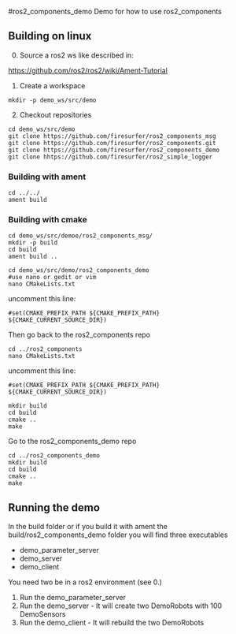 #ros2_components_demo
Demo for how to use ros2_components

## Building  on linux
0. Source a ros2 ws like described in:

https://github.com/ros2/ros2/wiki/Ament-Tutorial

1. Create a workspace 
```
mkdir -p demo_ws/src/demo
```

2. Checkout repositories

```
cd demo_ws/src/demo
git clone https://github.com/firesurfer/ros2_components_msg
git clone https://github.com/firesurfer/ros2_components.git
git clone https://github.com/firesurfer/ros2_components_demo
git clone hhtps://github.com/firesurfer/ros2_simple_logger
```

###  Building with ament

```
cd ../../
ament build
```



### Building with cmake

```
cd demo_ws/src/demoe/ros2_components_msg/
mkdir -p build
cd build 
ament build ..
```



```
cd demo_ws/src/demo/ros2_components_demo
#use nano or gedit or vim
nano CMakeLists.txt
```
uncomment this line:
```
#set(CMAKE_PREFIX_PATH ${CMAKE_PREFIX_PATH} ${CMAKE_CURRENT_SOURCE_DIR})
```

Then go back to the ros2_components repo
```
cd ../ros2_components
nano CMakeLists.txt
```
uncomment this line:
```
#set(CMAKE_PREFIX_PATH ${CMAKE_PREFIX_PATH} ${CMAKE_CURRENT_SOURCE_DIR})
```
```
mkdir build
cd build
cmake ..
make
```

Go to the ros2_components_demo repo

```
cd ../ros2_components_demo
mkdir build
cd build
cmake ..
make
```

## Running the demo
In the build folder or if you build it with ament the build/ros2_components_demo folder you will find three executables

* demo_parameter_server
* demo_server
* demo_client

You need two be in a ros2 environment (see 0.)

1. Run the demo_parameter_server 
2. Run the demo_server - It will create two DemoRobots with 100 DemoSensors
3. Run the demo_client - It will rebuild the two DemoRobots

